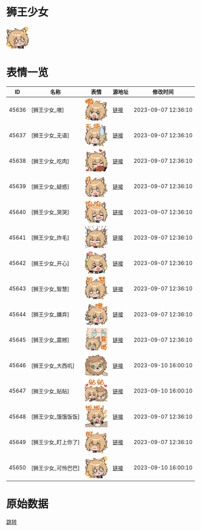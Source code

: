 # 狮王少女

<img src="./cover.png" height="60" alt="cover" />

# 表情一览

|ID|名称|表情|源地址|修改时间|
|----|----|----|----|----|
|45636|[狮王少女_嗷]|<img src="./pic/045636_%5B狮王少女_嗷%5D.png" height="60" alt="嗷"/>|[链接](https://i0.hdslb.com/bfs/garb/0b8a9e9040a4e8485f9a0b571bb2638ee6595b6a.png)|2023-09-07 12:36:10|
|45637|[狮王少女_无语]|<img src="./pic/045637_%5B狮王少女_无语%5D.png" height="60" alt="无语"/>|[链接](https://i0.hdslb.com/bfs/garb/73b27a94848ff066e61cff3d1722305151c1e4c6.png)|2023-09-07 12:36:10|
|45638|[狮王少女_吃肉]|<img src="./pic/045638_%5B狮王少女_吃肉%5D.png" height="60" alt="吃肉"/>|[链接](https://i0.hdslb.com/bfs/garb/f1f2628230ad55f2d99d911b4b3bed7df91a63b6.png)|2023-09-07 12:36:10|
|45639|[狮王少女_疑惑]|<img src="./pic/045639_%5B狮王少女_疑惑%5D.png" height="60" alt="疑惑"/>|[链接](https://i0.hdslb.com/bfs/garb/192bf6312fa6ece4fba666c7d7713713c23da139.png)|2023-09-07 12:36:10|
|45640|[狮王少女_哭哭]|<img src="./pic/045640_%5B狮王少女_哭哭%5D.png" height="60" alt="哭哭"/>|[链接](https://i0.hdslb.com/bfs/garb/1f8ac0fad3f01952075f06478fe3a64fc1bd9062.png)|2023-09-07 12:36:10|
|45641|[狮王少女_炸毛]|<img src="./pic/045641_%5B狮王少女_炸毛%5D.png" height="60" alt="炸毛"/>|[链接](https://i0.hdslb.com/bfs/garb/8ba4402544e58647d066ec5aef0e49baa7d2c39d.png)|2023-09-07 12:36:10|
|45642|[狮王少女_开心]|<img src="./pic/045642_%5B狮王少女_开心%5D.png" height="60" alt="开心"/>|[链接](https://i0.hdslb.com/bfs/garb/43e2f2ff426f10eee98082736ffb08ce55e049a1.png)|2023-09-07 12:36:10|
|45643|[狮王少女_智慧]|<img src="./pic/045643_%5B狮王少女_智慧%5D.png" height="60" alt="智慧"/>|[链接](https://i0.hdslb.com/bfs/garb/cc0f8e14356ed9eda754e9c2b860efb378f7c0f4.png)|2023-09-07 12:36:10|
|45644|[狮王少女_嫌弃]|<img src="./pic/045644_%5B狮王少女_嫌弃%5D.png" height="60" alt="嫌弃"/>|[链接](https://i0.hdslb.com/bfs/garb/dc07d65ede9d41fe7a214c907abecfd0609d44d9.png)|2023-09-07 12:36:10|
|45645|[狮王少女_震撼]|<img src="./pic/045645_%5B狮王少女_震撼%5D.png" height="60" alt="震撼"/>|[链接](https://i0.hdslb.com/bfs/garb/1b7e232991af18c537f00e66e4a37177421beff6.png)|2023-09-07 12:36:10|
|45646|[狮王少女_大西叽]|<img src="./pic/045646_%5B狮王少女_大西叽%5D.png" height="60" alt="大西叽"/>|[链接](https://i0.hdslb.com/bfs/garb/5251b1844683477953bf12bd3746b9129d767db5.png)|2023-09-10 16:00:10|
|45647|[狮王少女_贴贴]|<img src="./pic/045647_%5B狮王少女_贴贴%5D.png" height="60" alt="贴贴"/>|[链接](https://i0.hdslb.com/bfs/garb/ddbb4b52324dfdb68b66caeed9b5e5508da498be.png)|2023-09-10 16:00:10|
|45648|[狮王少女_饿饿饭饭]|<img src="./pic/045648_%5B狮王少女_饿饿饭饭%5D.png" height="60" alt="饿饿饭饭"/>|[链接](https://i0.hdslb.com/bfs/garb/fa2d85176c06d55c7416450fd476c62b7928f51d.png)|2023-09-07 12:36:10|
|45649|[狮王少女_盯上你了]|<img src="./pic/045649_%5B狮王少女_盯上你了%5D.png" height="60" alt="盯上你了"/>|[链接](https://i0.hdslb.com/bfs/garb/c948f91cd5297de8c754be66a4e7f3f055cccefa.png)|2023-09-07 12:36:10|
|45650|[狮王少女_可怜巴巴]|<img src="./pic/045650_%5B狮王少女_可怜巴巴%5D.png" height="60" alt="可怜巴巴"/>|[链接](https://i0.hdslb.com/bfs/garb/73af83ed546e90dea1bb124bd7754b7694ccd638.png)|2023-09-10 16:00:10|

# 原始数据

[跳转](./raw.json)

